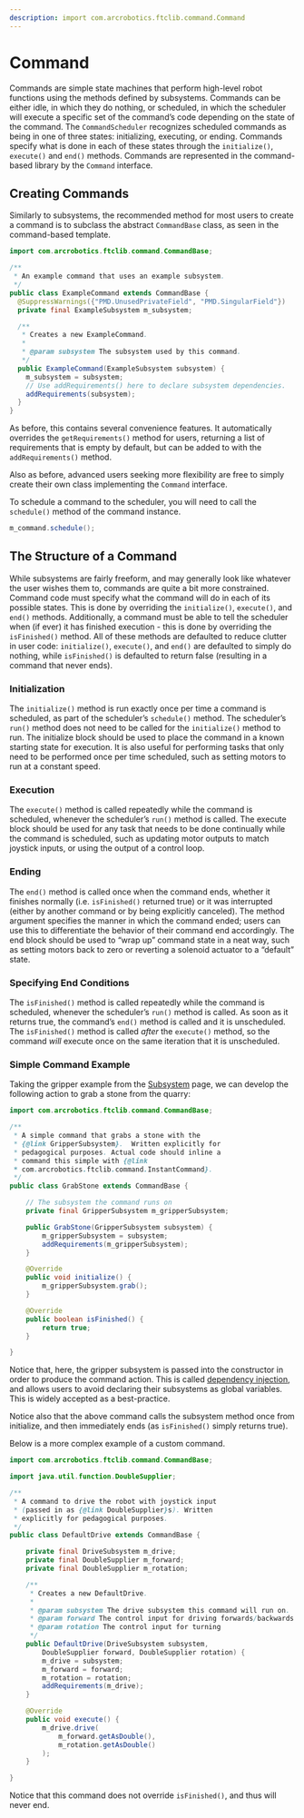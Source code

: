 ```yaml
---
description: import com.arcrobotics.ftclib.command.Command
---
```


# Command

Commands are simple state machines that perform high-level robot functions using the methods defined by subsystems. Commands can be either idle, in which they do nothing, or scheduled, in which the scheduler will execute a specific set of the command’s code depending on the state of the command. The `CommandScheduler` recognizes scheduled commands as being in one of three states: initializing, executing, or ending. Commands specify what is done in each of these states through the `initialize()`, `execute()` and `end()` methods. Commands are represented in the command-based library by the `Command` interface.

## Creating Commands

Similarly to subsystems, the recommended method for most users to create a command is to subclass the abstract `CommandBase` class, as seen in the command-based template.

```java
import com.arcrobotics.ftclib.command.CommandBase;

/**
 * An example command that uses an example subsystem.
 */
public class ExampleCommand extends CommandBase {
  @SuppressWarnings({"PMD.UnusedPrivateField", "PMD.SingularField"})
  private final ExampleSubsystem m_subsystem;

  /**
   * Creates a new ExampleCommand.
   *
   * @param subsystem The subsystem used by this command.
   */
  public ExampleCommand(ExampleSubsystem subsystem) {
    m_subsystem = subsystem;
    // Use addRequirements() here to declare subsystem dependencies.
    addRequirements(subsystem);
  }
}
```

As before, this contains several convenience features. It automatically overrides the `getRequirements()` method for users, returning a list of requirements that is empty by default, but can be added to with the `addRequirements()` method.

Also as before, advanced users seeking more flexibility are free to simply create their own class implementing the `Command` interface.

To schedule a command to the scheduler, you will need to call the `schedule()` method of the command instance.

```java
m_command.schedule();
```

## The Structure of  a Command

While subsystems are fairly freeform, and may generally look like whatever the user wishes them to, commands are quite a bit more constrained. Command code must specify what the command will do in each of its possible states. This is done by overriding the `initialize()`, `execute()`, and `end()` methods. Additionally, a command must be able to tell the scheduler when \(if ever\) it has finished execution - this is done by overriding the `isFinished()` method. All of these methods are defaulted to reduce clutter in user code: `initialize()`, `execute()`, and `end()` are defaulted to simply do nothing, while `isFinished()` is defaulted to return false \(resulting in a command that never ends\).

### Initialization

The `initialize()` method is run exactly once per time a command is scheduled, as part of the scheduler’s `schedule()` method. The scheduler’s `run()` method does not need to be called for the `initialize()` method to run. The initialize block should be used to place the command in a known starting state for execution. It is also useful for performing tasks that only need to be performed once per time scheduled, such as setting motors to run at a constant speed.

### Execution

The `execute()` method is called repeatedly while the command is scheduled, whenever the scheduler’s `run()` method is called. The execute block should be used for any task that needs to be done continually while the command is scheduled, such as updating motor outputs to match joystick inputs, or using the output of a control loop.

### Ending

The `end()` method is called once when the command ends, whether it finishes normally \(i.e. `isFinished()` returned true\) or it was interrupted \(either by another command or by being explicitly canceled\). The method argument specifies the manner in which the command ended; users can use this to differentiate the behavior of their command end accordingly. The end block should be used to “wrap up” command state in a neat way, such as setting motors back to zero or reverting a solenoid actuator to a “default” state.

### Specifying End Conditions

The `isFinished()` method is called repeatedly while the command is scheduled, whenever the scheduler’s `run()` method is called. As soon as it returns true, the command’s `end()` method is called and it is unscheduled. The `isFinished()` method is called _after_ the `execute()` method, so the command _will_ execute once on the same iteration that it is unscheduled.

### Simple Command Example

Taking the gripper example from the [Subsystem](subsystems.md) page, we can develop the following action to grab a stone from the quarry:

```java
import com.arcrobotics.ftclib.command.CommandBase;

/**
 * A simple command that grabs a stone with the
 * {@link GripperSubsystem}.  Written explicitly for
 * pedagogical purposes. Actual code should inline a
 * command this simple with {@link
 * com.arcrobotics.ftclib.command.InstantCommand}.
 */
public class GrabStone extends CommandBase {

    // The subsystem the command runs on
    private final GripperSubsystem m_gripperSubsystem;

    public GrabStone(GripperSubsystem subsystem) {
        m_gripperSubsystem = subsystem;
        addRequirements(m_gripperSubsystem);
    }

    @Override
    public void initialize() {
        m_gripperSubsystem.grab();
    }

    @Override
    public boolean isFinished() {
        return true;
    }

}
```

Notice that, here, the gripper subsystem is passed into the constructor in order to produce the command action. This is called [dependency injection](https://en.wikipedia.org/wiki/Dependency_injection), and allows users to avoid declaring their subsystems as global variables. This is widely accepted as a best-practice.

Notice also that the above command calls the subsystem method once from initialize, and then immediately ends \(as `isFinished()` simply returns true\).

Below is a more complex example of a custom command.

```java
import com.arcrobotics.ftclib.command.CommandBase;

import java.util.function.DoubleSupplier;

/**
 * A command to drive the robot with joystick input
 * (passed in as {@link DoubleSupplier}s). Written
 * explicitly for pedagogical purposes.
 */
public class DefaultDrive extends CommandBase {

    private final DriveSubsystem m_drive;
    private final DoubleSupplier m_forward;
    private final DoubleSupplier m_rotation;

    /**
     * Creates a new DefaultDrive.
     *
     * @param subsystem The drive subsystem this command will run on.
     * @param forward The control input for driving forwards/backwards
     * @param rotation The control input for turning
     */
    public DefaultDrive(DriveSubsystem subsystem,
        DoubleSupplier forward, DoubleSupplier rotation) {
        m_drive = subsystem;
        m_forward = forward;
        m_rotation = rotation;
        addRequirements(m_drive);
    }

    @Override
    public void execute() {
        m_drive.drive(
            m_forward.getAsDouble(),
            m_rotation.getAsDouble()
        );
    }

}
```

Notice that this command does not override `isFinished()`, and thus will never end.

